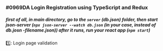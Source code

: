 <!-- THIS IS A LOGIN PAGE APP WITH TYPESCRIPT USE OF REDUX  -->
### #0969DA Login Registration using TypeScript and Redux
##### first of all, in main directory, go to the `server` (db.json) folder, then start json-server (`npx json-server --watch db.json` (in your case, instead of db.josn -filename.json)) after it runs, run your react app (`npm start`)

1️⃣: Login page validation
